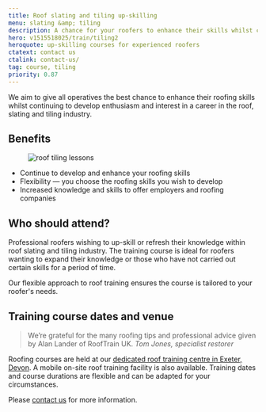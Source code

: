 ```yaml
---
title: Roof slating and tiling up-skilling
menu: slating &amp; tiling
description: A chance for your roofers to enhance their skills whilst continuing to develop enthusiasm and interest in a roofing career in the slating and tiling industry.
hero: v1515518025/train/tiling2
heroquote: up-skilling courses for experienced roofers
ctatext: contact us
ctalink: contact-us/
tag: course, tiling
priority: 0.87
---
```


We aim to give all operatives the best chance to enhance their roofing skills whilst continuing to develop enthusiasm and interest in a career in the roof, slating and tiling industry.

## Benefits

<figure data-href="[imagecdn]f_auto/v1515518025/train/tiling1" class="progressive replace inline alt" data-revealer="right">
  <img src="[imagecdn]f_auto,c_scale,w_50/v1515518025/train/tiling1" alt="roof tiling lessons" class="preview" />
</figure>

* Continue to develop and enhance your roofing skills
* Flexibility — you choose the roofing skills you wish to develop
* Increased knowledge and skills to offer employers and roofing companies


## Who should attend?

Professional roofers wishing to up-skill or refresh their knowledge within roof slating and tiling industry. The training course is ideal for roofers wanting to expand their knowledge or those who have not carried out certain skills for a period of time.

Our flexible approach to roof training ensures the course is tailored to your roofer's needs.


## Training course dates and venue

> We’re grateful for the many roofing tips and professional advice given by Alan Lander of RoofTrain UK.
<cite>Tom Jones, specialist restorer</cite>

Roofing courses are held at our [dedicated roof training centre in Exeter, Devon]([root]about-us/roof-training-centre/). A mobile on-site roof training facility is also available. Training dates and course durations are flexible and can be adapted for your circumstances.

Please [contact us]([root]contact-us/) for more information.
